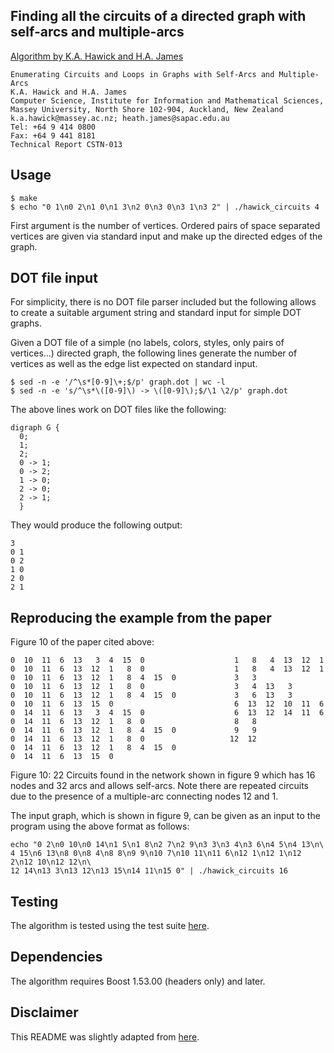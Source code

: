 Finding all the circuits of a directed graph with self-arcs and multiple-arcs
-----------------------------------------------------------------------------
[Algorithm by K.A. Hawick and H.A. James][paper]

    Enumerating Circuits and Loops in Graphs with Self-Arcs and Multiple-Arcs
    K.A. Hawick and H.A. James
    Computer Science, Institute for Information and Mathematical Sciences,
    Massey University, North Shore 102-904, Auckland, New Zealand
    k.a.hawick@massey.ac.nz; heath.james@sapac.edu.au
    Tel: +64 9 414 0800
    Fax: +64 9 441 8181
    Technical Report CSTN-013


Usage
-----
    $ make
    $ echo "0 1\n0 2\n1 0\n1 3\n2 0\n3 0\n3 1\n3 2" | ./hawick_circuits 4

First argument is the number of vertices. Ordered pairs of space separated
vertices are given via standard input and make up the directed edges of the
graph.


DOT file input
--------------
For simplicity, there is no DOT file parser included but the following allows
to create a suitable argument string and standard input for simple DOT graphs.

Given a DOT file of a simple (no labels, colors, styles, only pairs of
vertices...) directed graph, the following lines generate the number of
vertices as well as the edge list expected on standard input.

    $ sed -n -e '/^\s*[0-9]\+;$/p' graph.dot | wc -l
    $ sed -n -e 's/^\s*\([0-9]\) -> \([0-9]\);$/\1 \2/p' graph.dot

The above lines work on DOT files like the following:

    digraph G {
      0;
      1;
      2;
      0 -> 1;
      0 -> 2;
      1 -> 0;
      2 -> 0;
      2 -> 1;
      }

They would produce the following output:

    3
    0 1
    0 2
    1 0
    2 0
    2 1


Reproducing the example from the paper
--------------------------------------
Figure 10 of the paper cited above:

    0  10  11  6  13   3  4  15  0                    1   8   4  13  12  1
    0  10  11  6  13  12  1   8  0                    1   8   4  13  12  1
    0  10  11  6  13  12  1   8  4  15  0             3   3
    0  10  11  6  13  12  1   8  0                    3   4  13   3
    0  10  11  6  13  12  1   8  4  15  0             3   6  13   3
    0  10  11  6  13  15  0                           6  13  12  10  11  6
    0  14  11  6  13   3  4  15  0                    6  13  12  14  11  6
    0  14  11  6  13  12  1   8  0                    8   8
    0  14  11  6  13  12  1   8  4  15  0             9   9
    0  14  11  6  13  12  1   8  0                   12  12
    0  14  11  6  13  12  1   8  4  15  0
    0  14  11  6  13  15  0

Figure 10: 22 Circuits found in the network shown in figure 9 which has 16
nodes and 32 arcs and allows self-arcs. Note there are repeated circuits due
to the presence of a multiple-arc connecting nodes 12 and 1.

The input graph, which is shown in figure 9, can be given as an input to the
program using the above format as follows:

    echo "0 2\n0 10\n0 14\n1 5\n1 8\n2 7\n2 9\n3 3\n3 4\n3 6\n4 5\n4 13\n\
    4 15\n6 13\n8 0\n8 4\n8 8\n9 9\n10 7\n10 11\n11 6\n12 1\n12 1\n12 2\n12 10\n12 12\n\
    12 14\n13 3\n13 12\n13 15\n14 11\n15 0" | ./hawick_circuits 16


Testing
-------
The algorithm is tested using the test suite [here][test_suite].


Dependencies
------------
The algorithm requires Boost 1.53.00 (headers only) and later.


Disclaimer
-------------
This README was slightly adapted from [here][hawick_circuits_orig].


[paper]: http://www.massey.ac.nz/~kahawick/cstn/013/cstn-013.pdf
[test_suite]: https://github.com/josch/cycle_test
[hawick_circuits_orig]: https://github.com/josch/cycles_hawick_james
